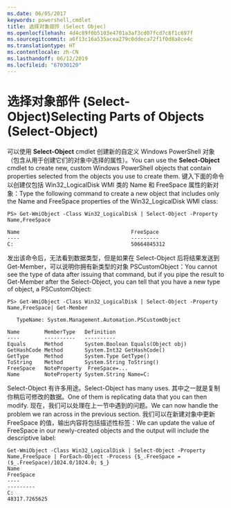 ```yaml
---
ms.date: 06/05/2017
keywords: powershell,cmdlet
title: 选择对象部件 (Select Objec)
ms.openlocfilehash: 4d4c89f0b5103e4701a3af3cd07fcd7c8f1c697f
ms.sourcegitcommit: a6f13c16a535acea279c0ddeca72f1f0d8a8ce4c
ms.translationtype: HT
ms.contentlocale: zh-CN
ms.lasthandoff: 06/12/2019
ms.locfileid: "67030120"
---
```

# <a name="selecting-parts-of-objects-select-object"></a><span data-ttu-id="9a40f-103">选择对象部件 (Select-Object)</span><span class="sxs-lookup"><span data-stu-id="9a40f-103">Selecting Parts of Objects (Select-Object)</span></span>

<span data-ttu-id="9a40f-104">可以使用 **Select-Object** cmdlet 创建新的自定义 Windows PowerShell 对象（包含从用于创建它们的对象中选择的属性）。</span><span class="sxs-lookup"><span data-stu-id="9a40f-104">You can use the **Select-Object** cmdlet to create new, custom Windows PowerShell objects that contain properties selected from the objects you use to create them.</span></span> <span data-ttu-id="9a40f-105">键入下面的命令以创建仅包括 Win32_LogicalDisk WMI 类的 Name 和 FreeSpace 属性的新对象：</span><span class="sxs-lookup"><span data-stu-id="9a40f-105">Type the following command to create a new object that includes only the Name and FreeSpace properties of the Win32_LogicalDisk WMI class:</span></span>

```
PS> Get-WmiObject -Class Win32_LogicalDisk | Select-Object -Property Name,FreeSpace

Name                                    FreeSpace
----                                    ---------
C:                                      50664845312
```

<span data-ttu-id="9a40f-106">发出该命令后，无法看到数据类型，但是如果在 Select-Object 后将结果发送到 Get-Member，可以说明你拥有新类型的对象 PSCustomObject：</span><span class="sxs-lookup"><span data-stu-id="9a40f-106">You cannot see the type of data after issuing that command, but if you pipe the result to Get-Member after the Select-Object, you can tell that you have a new type of object, a PSCustomObject:</span></span>

```
PS> Get-WmiObject -Class Win32_LogicalDisk | Select-Object -Property Name,FreeSpace| Get-Member

   TypeName: System.Management.Automation.PSCustomObject

Name        MemberType   Definition
----        ----------   ----------
Equals      Method       System.Boolean Equals(Object obj)
GetHashCode Method       System.Int32 GetHashCode()
GetType     Method       System.Type GetType()
ToString    Method       System.String ToString()
FreeSpace   NoteProperty  FreeSpace=...
Name        NoteProperty System.String Name=C:
```

<span data-ttu-id="9a40f-107">Select-Object 有许多用途。</span><span class="sxs-lookup"><span data-stu-id="9a40f-107">Select-Object has many uses.</span></span> <span data-ttu-id="9a40f-108">其中之一就是复制你稍后可修改的数据。</span><span class="sxs-lookup"><span data-stu-id="9a40f-108">One of them is replicating data that you can then modify.</span></span> <span data-ttu-id="9a40f-109">现在，我们可以处理在上一节中遇到的问题。</span><span class="sxs-lookup"><span data-stu-id="9a40f-109">We can now handle the problem we ran across in the previous section.</span></span> <span data-ttu-id="9a40f-110">我们可以在新建对象中更新 FreeSpace 的值，输出内容将包括描述性标签：</span><span class="sxs-lookup"><span data-stu-id="9a40f-110">We can update the value of FreeSpace in our newly-created objects and the output will include the descriptive label:</span></span>

```
Get-WmiObject -Class Win32_LogicalDisk | Select-Object -Property Name,FreeSpace | ForEach-Object -Process {$_.FreeSpace = ($_.FreeSpace)/1024.0/1024.0; $_}
Name                                                                  FreeSpace
----                                                                  ---------
C:                                                                48317.7265625
```
